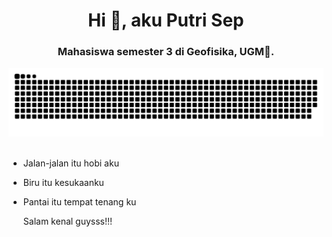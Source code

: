 <h1 align="center">Hi 👋, aku Putri Sep</h1>
<h3 align="center">Mahasiswa semester 3 di Geofisika, UGM🌟.</h3>
<!--- snake -->
<div align="center">
  <img  src="https://github.com/1999AZZAR/1999AZZAR/blob/main/resources/img/grid-snake.svg"
       alt="snake" /></a>
</div>

<br>

- Jalan-jalan itu hobi aku
- Biru itu kesukaanku 
- Pantai itu tempat tenang ku

  Salam kenal guysss!!!

<br>
